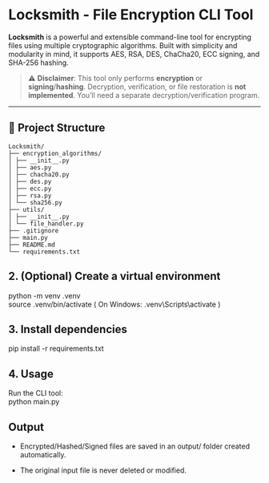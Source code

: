 # Locksmith - File Encryption CLI Tool

**Locksmith** is a powerful and extensible command-line tool for encrypting files using multiple cryptographic algorithms. Built with simplicity and modularity in mind, it supports AES, RSA, DES, ChaCha20, ECC signing, and SHA-256 hashing.

> ⚠️ **Disclaimer**: This tool only performs **encryption** or **signing**/**hashing**. Decryption, verification, or file restoration is **not implemented**. You’ll need a separate decryption/verification program.

---

## 📂 Project Structure

```
Locksmith/
├── encryption_algorithms/
│ ├── __init__.py
│ ├── aes.py
│ ├── chacha20.py
│ ├── des.py
│ ├── ecc.py
│ ├── rsa.py
│ └── sha256.py
├── utils/
│ ├── __init__.py
│ └── file_handler.py
├── .gitignore
├── main.py
├── README.md
└── requirements.txt
```

## 2. (Optional) Create a virtual environment <br>
python -m venv .venv <br>
source .venv/bin/activate      ( On Windows: .venv\Scripts\activate )

## 3. Install dependencies <br>
pip install -r requirements.txt

## 4. Usage <br>
Run the CLI tool: <br>
python main.py

## Output
- Encrypted/Hashed/Signed files are saved in an output/ folder created automatically.

- The original input file is never deleted or modified.